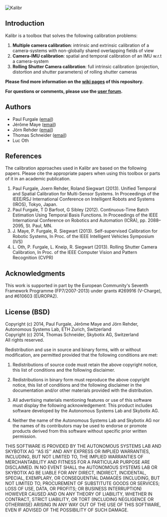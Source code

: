 ![Kalibr](https://raw.githubusercontent.com/wiki/ethz-asl/kalibr/images/kalibr_small.png)

## Introduction
Kalibr is a toolbox that solves the following calibration problems:

1. **Multiple camera calibration**: 
    intrinsic and extrinsic calibration of a camera-systems with non-globally shared overlapping fields of view
1. **Camera-IMU calibration**:
    spatial and temporal calibration of an IMU w.r.t a camera-system
1. **Rolling Shutter Camera calibration**:
    full intrinsic calibration (projection, distortion and shutter parameters) of rolling shutter cameras


**Please find more information on the [wiki pages](https://github.com/ethz-asl/kalibr/wiki) of this repository.**

**For questions or comments, please use the [user forum](https://groups.google.com/forum/#!forum/kalibr-users).**

## Authors
* Paul Furgale ([email](paul.furgale@mavt.ethz.ch))
* Jérôme Maye ([email](jerome.maye@mavt.ethz.ch))
* Jörn Rehder ([email](joern.rehder@mavt.ethz.ch))
* Thomas Schneider ([email](schneith@ethz.ch))
* Luc Oth

## References
The calibration approaches used in Kalibr are based on the following papers. Please cite the appropriate papers when using this toolbox or parts of it in an academic publication.

1. <a name="paul1"></a>Paul Furgale, Joern Rehder, Roland Siegwart (2013). Unified Temporal and Spatial Calibration for Multi-Sensor Systems. In Proceedings of the IEEE/RSJ International Conference on Intelligent Robots and Systems (IROS), Tokyo, Japan.
1. <a name="paul2"></a>Paul Furgale, T D Barfoot, G Sibley (2012). Continuous-Time Batch Estimation Using Temporal Basis Functions. In Proceedings of the IEEE International Conference on Robotics and Automation (ICRA), pp. 2088–2095, St. Paul, MN.
1. <a name="jmaye"></a> J. Maye, P. Furgale, R. Siegwart (2013). Self-supervised Calibration for Robotic Systems, In Proc. of the IEEE Intelligent Vehicles Symposium (IVS)
1. <a name="othlu"></a>L. Oth, P. Furgale, L. Kneip, R. Siegwart (2013). Rolling Shutter Camera Calibration, In Proc. of the IEEE Computer Vision and Pattern Recognition (CVPR)

## Acknowledgments
This work is supported in part by the European Community's Seventh Framework Programme (FP7/2007-2013) under grants #269916 (V-Charge), and #610603 (EUROPA2).

## License (BSD)
Copyright (c) 2014, Paul Furgale, Jérôme Maye and Jörn Rehder, Autonomous Systems Lab, ETH Zurich, Switzerland<br>
Copyright (c) 2014, Thomas Schneider, Skybotix AG, Switzerland<br>
All rights reserved.<br>

Redistribution and use in source and binary forms, with or without modification, are permitted provided that the following conditions are met:

1. Redistributions of source code must retain the above copyright notice, this list of conditions and the following disclaimer.

1. Redistributions in binary form must reproduce the above copyright notice, this list of conditions and the following disclaimer in the documentation and/or other materials provided with the distribution.

1. All advertising materials mentioning features or use of this software must display the following acknowledgement: This product includes software developed by the Autonomous Systems Lab and Skybotix AG.

1. Neither the name of the Autonomous Systems Lab and Skybotix AG nor the names of its contributors may be used to endorse or promote products derived from this software without specific prior written permission.

THIS SOFTWARE IS PROVIDED BY THE AUTONOMOUS SYSTEMS LAB AND SKYBOTIX AG ''AS IS'' AND ANY EXPRESS OR IMPLIED WARRANTIES, INCLUDING, BUT NOT LIMITED TO, THE IMPLIED WARRANTIES OF MERCHANTABILITY AND FITNESS FOR A PARTICULAR PURPOSE ARE DISCLAIMED. IN NO EVENT SHALL the AUTONOMOUS SYSTEMS LAB OR SKYBOTIX AG BE LIABLE FOR ANY DIRECT, INDIRECT, INCIDENTAL, SPECIAL, EXEMPLARY, OR CONSEQUENTIAL DAMAGES (INCLUDING, BUT NOT LIMITED TO, PROCUREMENT OF SUBSTITUTE GOODS OR SERVICES; LOSS OF USE, DATA, OR PROFITS; OR BUSINESS INTERRUPTION) HOWEVER CAUSED AND ON ANY THEORY OF LIABILITY, WHETHER IN CONTRACT, STRICT LIABILITY, OR TORT (INCLUDING NEGLIGENCE OR OTHERWISE) ARISING IN ANY WAY OUT OF THE USE OF THIS SOFTWARE, EVEN IF ADVISED OF THE POSSIBILITY OF SUCH DAMAGE.
